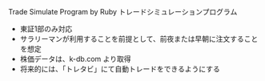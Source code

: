 Trade Simulate Program by Ruby
トレードシミュレーションプログラム

- 東証1部のみ対応
- サラリーマンが利用することを前提として、前夜または早朝に注文することを想定
- 株価データは、k-db.com より取得
- 将来的には、「トレタビ」にて自動トレードをできるようにする
